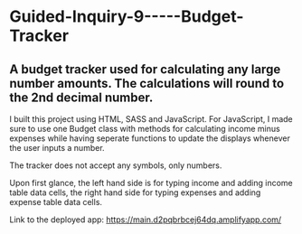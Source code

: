 # Guided-Inquiry-9-----Budget-Tracker

## A budget tracker used for calculating any large number amounts. The calculations will round to the 2nd decimal number. 

I built this project using HTML, SASS and JavaScript. For JavaScript, I made sure to use one Budget class with methods for calculating income minus expenses while having seperate functions to update the displays whenever the user inputs a number. 

The tracker does not accept any symbols, only numbers. 

Upon first glance, the left hand side is for typing income and adding income table data cells, the right hand side for typing expenses and adding expense table data cells.

Link to the deployed app: https://main.d2pqbrbcej64dq.amplifyapp.com/
